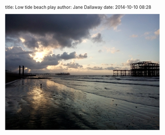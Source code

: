 
title: Low tide beach play
author: Jane Dallaway
date: 2014-10-10 08:28

<div><a href="/media/tp_IMG_20141010_082802.JPG"><img src="/media/tp_thumb_IMG_20141010_082802.JPG" width="500" height="375"/></a></div>


  
      